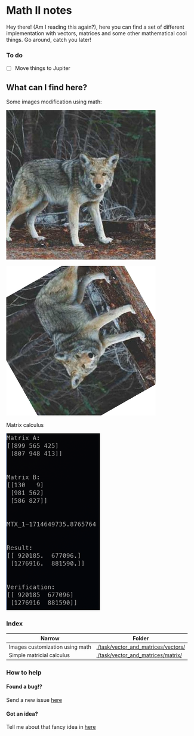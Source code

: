 # Math II notes

Hey there! (Am I reading this again?), here you can find a set of different implementation with vectors, matrices and
some other mathematical cool things. Go around, catch you later!

### To do
- [ ] Move things to Jupiter 

## What can I find here?

Some images modification using math:

![Default image](./.examples/exa.jpg "Default")

![Converted image](./.examples/exa_conversion.png "After conversion")

Matrix calculus

![Simple matrix](./.examples/calculus.png "Simple matrix calculus")

### Index

| Narrow                          | Folder                                                                     |
| ------------------------------- | -------------------------------------------------------------------------- |
| Images customization using math | [./task/vector_and_matrices/vectors/](./task/vector_and_matrices/vectors/) |
| Simple matricial calculus       | [./task/vector_and_matrices/matrix/ ](./task/vector_and_matrices/matrix/)  |

### How to help

#### Found a bug!?

Send a new issue [here](https://github.com/AndresMpa/math_II/issues/new?assignees=AndresMpa&labels=bug&projects=&template=community-bug-report.md&title=%5BBUG%5D)

#### Got an idea?

Tell me about that fancy idea in [here](https://github.com/AndresMpa/math_II/issues/new?assignees=AndresMpa&labels=enhancement&projects=&template=feature_request.md&title=%5BFEATURE%5D)
